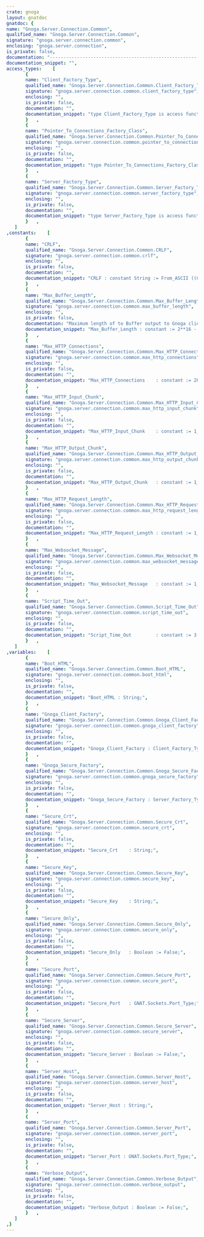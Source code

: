 ```yaml
---
crate: gnoga
layout: gnatdoc
gnatdoc: {
name: "Gnoga.Server.Connection.Common",
qualified_name: "Gnoga.Server.Connection.Common",
signature: "gnoga.server.connection.common",
enclosing: "gnoga.server.connection",
is_private: false,
documentation: "-----------------------------------------------------------------------\n  Gnoga Connection Settings\n-----------------------------------------------------------------------",
documentation_snippet: "",
access_types:    [
       {
       name: "Client_Factory_Type",
       qualified_name: "Gnoga.Server.Connection.Common.Client_Factory_Type",
       signature: "gnoga.server.connection.common.client_factory_type",
       enclosing: "",
       is_private: false,
       documentation: "",
       documentation_snippet: "type Client_Factory_Type is access function\n  (Listener       : access Connections_Server'Class;\n   Request_Length : Positive;\n   Input_Size     : Buffer_Length;\n   Output_Size    : Buffer_Length)\n   return Connection_Ptr;",
       }   ,
       {
       name: "Pointer_To_Connections_Factory_Class",
       qualified_name: "Gnoga.Server.Connection.Common.Pointer_To_Connections_Factory_Class",
       signature: "gnoga.server.connection.common.pointer_to_connections_factory_class",
       enclosing: "",
       is_private: false,
       documentation: "",
       documentation_snippet: "type Pointer_To_Connections_Factory_Class is access all Connections_Factory'Class;",
       }   ,
       {
       name: "Server_Factory_Type",
       qualified_name: "Gnoga.Server.Connection.Common.Server_Factory_Type",
       signature: "gnoga.server.connection.common.server_factory_type",
       enclosing: "",
       is_private: false,
       documentation: "",
       documentation_snippet: "type Server_Factory_Type is access function return Pointer_To_Connections_Factory_Class;",
       }   ,
   ]
,constants:    [
       {
       name: "CRLF",
       qualified_name: "Gnoga.Server.Connection.Common.CRLF",
       signature: "gnoga.server.connection.common.crlf",
       enclosing: "",
       is_private: false,
       documentation: "",
       documentation_snippet: "CRLF : constant String := From_ASCII ((Character'Val (13), Character'Val (10)));",
       }   ,
       {
       name: "Max_Buffer_Length",
       qualified_name: "Gnoga.Server.Connection.Common.Max_Buffer_Length",
       signature: "gnoga.server.connection.common.max_buffer_length",
       enclosing: "",
       is_private: false,
       documentation: "Maximum length of to Buffer output to Gnoga clients before an\nautomatic buffer flush is done.",
       documentation_snippet: "Max_Buffer_Length : constant := 2**16 - 1;",
       }   ,
       {
       name: "Max_HTTP_Connections",
       qualified_name: "Gnoga.Server.Connection.Common.Max_HTTP_Connections",
       signature: "gnoga.server.connection.common.max_http_connections",
       enclosing: "",
       is_private: false,
       documentation: "",
       documentation_snippet: "Max_HTTP_Connections    : constant := 200;",
       }   ,
       {
       name: "Max_HTTP_Input_Chunk",
       qualified_name: "Gnoga.Server.Connection.Common.Max_HTTP_Input_Chunk",
       signature: "gnoga.server.connection.common.max_http_input_chunk",
       enclosing: "",
       is_private: false,
       documentation: "",
       documentation_snippet: "Max_HTTP_Input_Chunk    : constant := 1_024;",
       }   ,
       {
       name: "Max_HTTP_Output_Chunk",
       qualified_name: "Gnoga.Server.Connection.Common.Max_HTTP_Output_Chunk",
       signature: "gnoga.server.connection.common.max_http_output_chunk",
       enclosing: "",
       is_private: false,
       documentation: "",
       documentation_snippet: "Max_HTTP_Output_Chunk   : constant := 1_024;",
       }   ,
       {
       name: "Max_HTTP_Request_Length",
       qualified_name: "Gnoga.Server.Connection.Common.Max_HTTP_Request_Length",
       signature: "gnoga.server.connection.common.max_http_request_length",
       enclosing: "",
       is_private: false,
       documentation: "",
       documentation_snippet: "Max_HTTP_Request_Length : constant := 1_024;",
       }   ,
       {
       name: "Max_Websocket_Message",
       qualified_name: "Gnoga.Server.Connection.Common.Max_Websocket_Message",
       signature: "gnoga.server.connection.common.max_websocket_message",
       enclosing: "",
       is_private: false,
       documentation: "",
       documentation_snippet: "Max_Websocket_Message   : constant := 1_024;",
       }   ,
       {
       name: "Script_Time_Out",
       qualified_name: "Gnoga.Server.Connection.Common.Script_Time_Out",
       signature: "gnoga.server.connection.common.script_time_out",
       enclosing: "",
       is_private: false,
       documentation: "",
       documentation_snippet: "Script_Time_Out         : constant := 3.0;",
       }   ,
   ]
,variables:    [
       {
       name: "Boot_HTML",
       qualified_name: "Gnoga.Server.Connection.Common.Boot_HTML",
       signature: "gnoga.server.connection.common.boot_html",
       enclosing: "",
       is_private: false,
       documentation: "",
       documentation_snippet: "Boot_HTML : String;",
       }   ,
       {
       name: "Gnoga_Client_Factory",
       qualified_name: "Gnoga.Server.Connection.Common.Gnoga_Client_Factory",
       signature: "gnoga.server.connection.common.gnoga_client_factory",
       enclosing: "",
       is_private: false,
       documentation: "",
       documentation_snippet: "Gnoga_Client_Factory : Client_Factory_Type := null;",
       }   ,
       {
       name: "Gnoga_Secure_Factory",
       qualified_name: "Gnoga.Server.Connection.Common.Gnoga_Secure_Factory",
       signature: "gnoga.server.connection.common.gnoga_secure_factory",
       enclosing: "",
       is_private: false,
       documentation: "",
       documentation_snippet: "Gnoga_Secure_Factory : Server_Factory_Type := null;",
       }   ,
       {
       name: "Secure_Crt",
       qualified_name: "Gnoga.Server.Connection.Common.Secure_Crt",
       signature: "gnoga.server.connection.common.secure_crt",
       enclosing: "",
       is_private: false,
       documentation: "",
       documentation_snippet: "Secure_Crt    : String;",
       }   ,
       {
       name: "Secure_Key",
       qualified_name: "Gnoga.Server.Connection.Common.Secure_Key",
       signature: "gnoga.server.connection.common.secure_key",
       enclosing: "",
       is_private: false,
       documentation: "",
       documentation_snippet: "Secure_Key    : String;",
       }   ,
       {
       name: "Secure_Only",
       qualified_name: "Gnoga.Server.Connection.Common.Secure_Only",
       signature: "gnoga.server.connection.common.secure_only",
       enclosing: "",
       is_private: false,
       documentation: "",
       documentation_snippet: "Secure_Only   : Boolean := False;",
       }   ,
       {
       name: "Secure_Port",
       qualified_name: "Gnoga.Server.Connection.Common.Secure_Port",
       signature: "gnoga.server.connection.common.secure_port",
       enclosing: "",
       is_private: false,
       documentation: "",
       documentation_snippet: "Secure_Port   : GNAT.Sockets.Port_Type;",
       }   ,
       {
       name: "Secure_Server",
       qualified_name: "Gnoga.Server.Connection.Common.Secure_Server",
       signature: "gnoga.server.connection.common.secure_server",
       enclosing: "",
       is_private: false,
       documentation: "",
       documentation_snippet: "Secure_Server : Boolean := False;",
       }   ,
       {
       name: "Server_Host",
       qualified_name: "Gnoga.Server.Connection.Common.Server_Host",
       signature: "gnoga.server.connection.common.server_host",
       enclosing: "",
       is_private: false,
       documentation: "",
       documentation_snippet: "Server_Host : String;",
       }   ,
       {
       name: "Server_Port",
       qualified_name: "Gnoga.Server.Connection.Common.Server_Port",
       signature: "gnoga.server.connection.common.server_port",
       enclosing: "",
       is_private: false,
       documentation: "",
       documentation_snippet: "Server_Port : GNAT.Sockets.Port_Type;",
       }   ,
       {
       name: "Verbose_Output",
       qualified_name: "Gnoga.Server.Connection.Common.Verbose_Output",
       signature: "gnoga.server.connection.common.verbose_output",
       enclosing: "",
       is_private: false,
       documentation: "",
       documentation_snippet: "Verbose_Output : Boolean := False;",
       }   ,
   ]
,}
---
```

